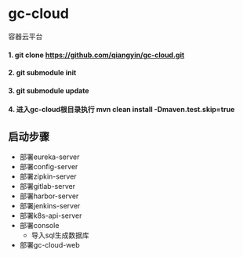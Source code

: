 # gc-cloud
容器云平台

#### 1. git clone https://github.com/qiangyin/gc-cloud.git

#### 2. git submodule init

#### 3. git submodule update

#### 4. 进入gc-cloud根目录执行 mvn clean install -Dmaven.test.skip=true
## 启动步骤
* 部署eureka-server
* 部署config-server
* 部署zipkin-server
* 部署gitlab-server
* 部署harbor-server
* 部署jenkins-server
* 部署k8s-api-server
* 部署console
  * 导入sql生成数据库
* 部署gc-cloud-web


